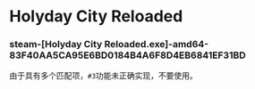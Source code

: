 # Holyday City Reloaded

### steam-[Holyday City Reloaded.exe]-amd64-83F40AA5CA95E6BD0184B4A6F8D4EB6841EF31BD
由于具有多个匹配项，`#3`功能未正确实现，不要使用。